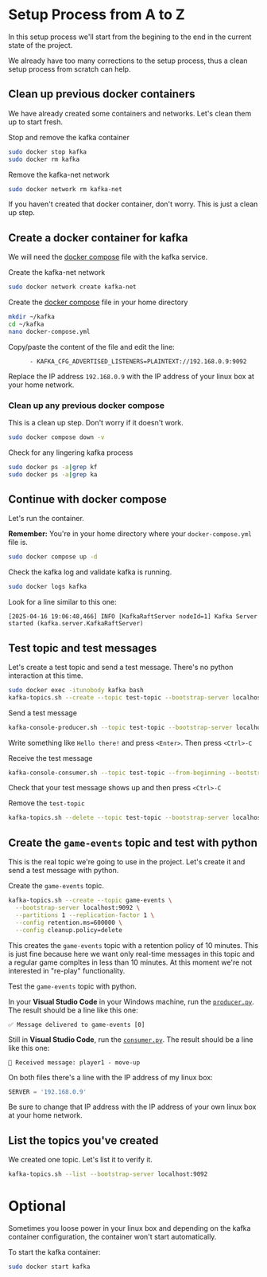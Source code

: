 # Setup Process from A to Z

In this setup process we'll start from the begining to the end in the current state of the project.

We already have too many corrections to the setup process, thus a clean setup process from scratch can help.

## Clean up previous docker containers

We have already created some containers and networks. Let's clean them up to start fresh.

Stop and remove the kafka container

```bash
sudo docker stop kafka
sudo docker rm kafka
```

Remove the kafka-net network

```bash
sudo docker network rm kafka-net
```

If you haven't created that docker container, don't worry. This is just a clean up step.

## Create a docker container for kafka

We will need the [docker compose](../docker-compose.yml) file with the kafka service.

Create the kafka-net network

```bash
sudo docker network create kafka-net
```

Create the [docker compose](../docker-compose.yml) file in your home directory

```bash
mkdir ~/kafka
cd ~/kafka
nano docker-compose.yml
```

Copy/paste the content of the file and edit the line:

```
      - KAFKA_CFG_ADVERTISED_LISTENERS=PLAINTEXT://192.168.0.9:9092
```

Replace the IP address `192.168.0.9` with the IP address of your linux box at your home network.

### Clean up any previous docker compose

This is a clean up step. Don't worry if it doesn't work.

```bash
sudo docker compose down -v
```

Check for any lingering kafka process

```bash
sudo docker ps -a|grep kf
sudo docker ps -a|grep ka
```

## Continue with docker compose

Let's run the container.

**Remember:** You're in your home directory where your `docker-compose.yml` file is.

```bash
sudo docker compose up -d
```

Check the kafka log and validate kafka is running.

```bash
sudo docker logs kafka
```

Look for a line similar to this one:

```
[2025-04-16 19:06:48,466] INFO [KafkaRaftServer nodeId=1] Kafka Server started (kafka.server.KafkaRaftServer)
```

## Test topic and test messages

Let's create a test topic and send a test message. There's no python interaction at this time.

```bash
sudo docker exec -itunobody kafka bash
kafka-topics.sh --create --topic test-topic --bootstrap-server localhost:9092 --partitions 1 --replication-factor 1
```

Send a test message

```bash
kafka-console-producer.sh --topic test-topic --bootstrap-server localhost:9092
```

Write something like `Hello there!` and press `<Enter>`. Then press `<Ctrl>-C`

Receive the test message

```bash
kafka-console-consumer.sh --topic test-topic --from-beginning --bootstrap-server localhost:9092
```

Check that your test message shows up and then press `<Ctrl>-C`

Remove the `test-topic`

```bash
kafka-topics.sh --delete --topic test-topic --bootstrap-server localhost:9092
```

## Create the `game-events` topic and test with python

This is the real topic we're going to use in the project. Let's create it and send a test message with python.

Create the `game-events` topic.

```bash
kafka-topics.sh --create --topic game-events \
  --bootstrap-server localhost:9092 \
  --partitions 1 --replication-factor 1 \
  --config retention.ms=600000 \
  --config cleanup.policy=delete
```

This creates the `game-events` topic with a retention policy of 10 minutes. This is just fine because here we want only real-time messages in this topic and a regular game compltes in less than 10 minutes. At this moment we're not interested in "re-play" functionality.

Test the `game-events` topic with python.

In your **Visual Studio Code** in your Windows machine, run the [`producer.py`](producer.py). The result should be a line like this one:

```
✅ Message delivered to game-events [0]
```

Still in **Visual Studio Code**, run the [`consumer.py`](consumer.py). The result should be a line like this one:

```
📩 Received message: player1 - move-up
```

On both files there's a line with the IP address of my linux box:

```python
SERVER = '192.168.0.9'
```

Be sure to change that IP address with the IP address of your own linux box at your home network.

## List the topics you've created

We created one topic. Let's list it to verify it.

```bash
kafka-topics.sh --list --bootstrap-server localhost:9092
```

# Optional

Sometimes you loose power in your linux box and depending on the kafka container configuration, the container won't start automatically.

To start the kafka container:

```bash
sudo docker start kafka
```
